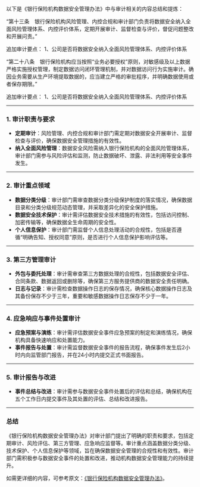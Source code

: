 以下是《银行保险机构数据安全管理办法》中与审计相关的内容总结和提炼：


“第十三条　银行保险机构风险管理、内控合规和审计部门负责将数据安全纳入全面风险管理体系、内控评价体系，定期开展审计、监督检查与评价，督促问题整改和开展问责。”

追加审计要点：
1、公司是否将数据安全纳入全面风险管理体系、内控评价体系

“第二十八条　银行保险机构应当按照“业务必要授权”原则，对敏感级及以上数据严格实施授权管理，制定数据访问闭环管理机制，并对数据访问行为实施审计。确因业务需要从生产环境提取数据的，应当建立严格的审批程序，并明确数据使用或者保存期限。”

追加审计要点：
1、公司是否将数据安全纳入全面风险管理体系、内控评价体系


---

### 1. **审计职责与要求**
- **定期审计**：风险管理、内控合规和审计部门需定期对数据安全开展审计、监督检查与评价，确保数据安全管理措施的有效性。
- **纳入全面风险管理**：数据安全风险需纳入银行保险机构的全面风险管理体系，审计部门需参与风险评估和监测，防止数据破坏、泄露、非法利用等安全事件发生。

---

### 2. **审计重点领域**
- **数据分类分级**：审计部门需审查数据分类分级保护制度的落实情况，确保数据目录和分类分级规范动态管理，并采取差异化的安全保护措施。
- **数据安全技术保护**：审计需评估数据安全技术措施的有效性，包括访问控制、加密传输等，确保数据全生命周期的安全性。
- **个人信息保护**：审计部门需监督个人信息处理活动的合规性，包括是否遵循“明确告知、授权同意”原则，是否进行个人信息保护影响评估等。

---

### 3. **第三方管理审计**
- **外包与委托处理**：审计需审查第三方数据处理的合规性，包括数据安全评估、合同条款、数据返回或删除等，确保第三方服务提供商的数据安全责任明确。
- **日志与记录**：审计需检查数据操作日志的保存情况，确保核心数据操作日志及其备份保存不少于三年，重要和敏感数据操作日志保存不少于一年。

---

### 4. **应急响应与事件处置审计**
- **应急预案与演练**：审计需评估数据安全事件应急预案的制定和演练情况，确保机构具备快速响应和处置能力。
- **事件报告与处置**：审计需监督数据安全事件的报告流程，确保事件发生后2小时内向监管部门报告，并在24小时内提交正式书面报告。

---

### 5. **审计报告与改进**
- **事件总结与改进**：审计需参与数据安全事件处置后的评估和总结，确保机构在五个工作日内提交事件及其处置的评估、总结和改进报告。

---

### 总结
《银行保险机构数据安全管理办法》对审计部门提出了明确的职责和要求，包括定期审计、风险评估、第三方管理、应急响应监督等。审计重点涵盖数据分类分级、技术保护、个人信息保护等领域，旨在确保数据安全管理的合规性和有效性。审计部门需积极参与数据安全事件的处置和改进，推动机构数据安全管理能力的持续提升。

如需更详细的内容，可参考原文：[《银行保险机构数据安全管理办法》](https://www.gov.cn/zhengce/zhengceku/202412/content_6995081.htm)。